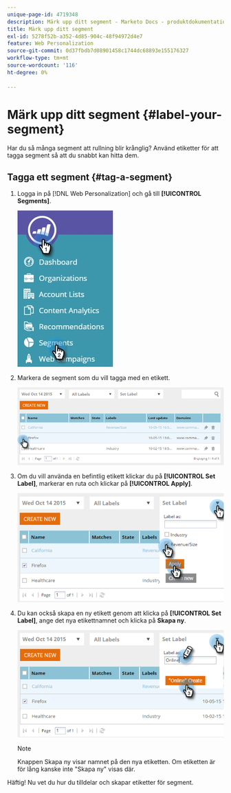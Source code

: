 ```yaml
---
unique-page-id: 4719348
description: Märk upp ditt segment - Marketo Docs - produktdokumentation
title: Märk upp ditt segment
exl-id: 5278f52b-a352-4d85-904c-48f94972d4e7
feature: Web Personalization
source-git-commit: 0d37fbdb7d08901458c1744dc68893e155176327
workflow-type: tm+mt
source-wordcount: '116'
ht-degree: 0%

---
```


# Märk upp ditt segment {#label-your-segment}

Har du så många segment att rullning blir krånglig? Använd etiketter för att tagga segment så att du snabbt kan hitta dem.

## Tagga ett segment {#tag-a-segment}

1. Logga in på [!DNL Web Personalization] och gå till **[!UICONTROL Segments]**.

   ![](assets/new-dropdown-segments-hand.jpg)

1. Markera de segment som du vill tagga med en etikett.

   ![](assets/image2015-10-14-15-3a26-3a28.png)

1. Om du vill använda en befintlig etikett klickar du på **[!UICONTROL Set Label]**, markerar en ruta och klickar på **[!UICONTROL Apply]**.

   ![](assets/image2015-10-14-15-3a34-3a42.png)

1. Du kan också skapa en ny etikett genom att klicka på **[!UICONTROL Set Label]**, ange det nya etikettnamnet och klicka på **Skapa ny**.

   ![](assets/image2015-10-14-15-3a38-3a30.png)

   >[!NOTE]
   >
   >Knappen Skapa ny visar namnet på den nya etiketten. Om etiketten är för lång kanske inte &quot;Skapa ny&quot; visas där.

Häftig! Nu vet du hur du tilldelar och skapar etiketter för segment.
